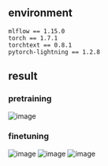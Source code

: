 ## environment
```
mlflow == 1.15.0
torch == 1.7.1
torchtext == 0.8.1
pytorch-lightning == 1.2.8
```


## result
### pretraining
![image](https://user-images.githubusercontent.com/46675408/120097868-c5db1f00-c16d-11eb-91fa-41763c01a640.png)

### finetuning
![image](https://user-images.githubusercontent.com/46675408/120098983-f1f99e80-c173-11eb-8298-349465c879ee.png)
![image](https://user-images.githubusercontent.com/46675408/120099002-15244e00-c174-11eb-88b8-99a045d85161.png)
![image](https://user-images.githubusercontent.com/46675408/120099010-1f464c80-c174-11eb-8d76-1efc719191ba.png)
